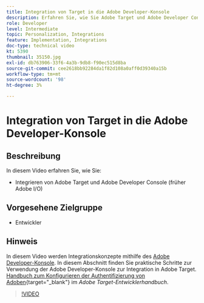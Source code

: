 ```yaml
---
title: Integration von Target in die Adobe Developer-Konsole
description: Erfahren Sie, wie Sie Adobe Target und Adobe Developer Console integrieren.
role: Developer
level: Intermediate
topic: Personalization, Integrations
feature: Implementation, Integrations
doc-type: technical video
kt: 5390
thumbnail: 35150.jpg
exl-id: db763906-33f6-4a3b-9db8-f90ec515d8ba
source-git-commit: cee2618bb92284da1f82d108a0aff0d39340a15b
workflow-type: tm+mt
source-wordcount: '98'
ht-degree: 3%

---
```


# Integration von Target in die Adobe Developer-Konsole

## Beschreibung

In diesem Video erfahren Sie, wie Sie:

* Integrieren von Adobe Target und Adobe Developer Console (früher Adobe I/O)

## Vorgesehene Zielgruppe

* Entwickler

## Hinweis

In diesem Video werden Integrationskonzepte mithilfe des [Adobe Developer-Konsole](https://developer.adobe.com/developer-console/). In diesem Abschnitt finden Sie praktische Schritte zur Verwendung der Adobe Developer-Konsole zur Integration in Adobe Target. [Handbuch zum Konfigurieren der Authentifizierung von Adoben](https://developer.adobe.com/target/before-administer/configure-authentication/){target=&quot;_blank&quot;} im *Adobe Target-Entwicklerhandbuch*.

>[!VIDEO](https://video.tv.adobe.com/v/35150/?quality=12)
